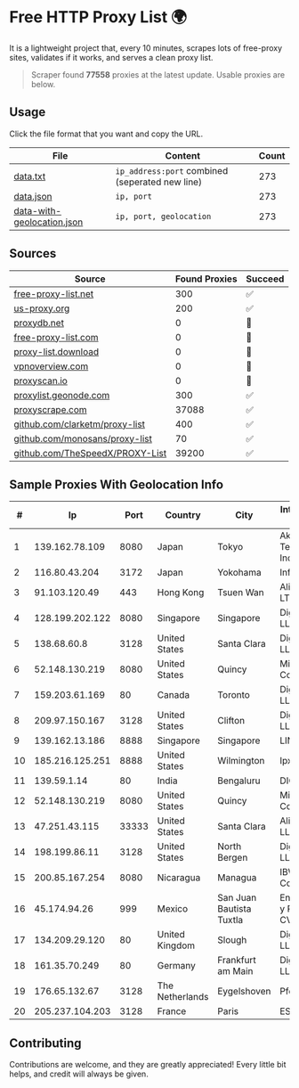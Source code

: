
# Free HTTP Proxy List 🌍

It is a lightweight project that, every 10 minutes, scrapes lots of free-proxy sites, validates if it works, and serves a clean proxy list.


> Scraper found **77558** proxies at the latest update. Usable proxies are below.

## Usage

Click the file format that you want and copy the URL.


|File|Content|Count|
|----|-------|-----|
|[data.txt](https://raw.githubusercontent.com/themiralay/Proxy-List-World/master/data.txt)|`ip_address:port` combined (seperated new line)|273|
|[data.json](https://raw.githubusercontent.com/themiralay/Proxy-List-World/master/data.json)|`ip, port`|273|
|[data-with-geolocation.json](https://raw.githubusercontent.com/themiralay/Proxy-List-World/master/data-with-geolocation.json)|`ip, port, geolocation`|273|

## Sources

|Source|Found Proxies|Succeed|
|------|-------------|-------|
|[free-proxy-list.net](https://free-proxy-list.net)|300|✅|
|[us-proxy.org](https://www.us-proxy.org)|200|✅|
|[proxydb.net](http://proxydb.net)|0|🚫|
|[free-proxy-list.com](https://free-proxy-list.com/?page=&port=&type%5B%5D=http&type%5B%5D=https&up_time=0&search=Search)|0|🚫|
|[proxy-list.download](https://www.proxy-list.download/HTTP)|0|🚫|
|[vpnoverview.com](https://vpnoverview.com/privacy/anonymous-browsing/free-proxy-servers)|0|🚫|
|[proxyscan.io](https://www.proxyscan.io)|0|🚫|
|[proxylist.geonode.com](https://proxylist.geonode.com/api/proxy-list?limit=300&page=1&sort_by=lastChecked&sort_type=desc&protocols=http,https)|300|✅|
|[proxyscrape.com](https://api.proxyscrape.com/v2/?request=displayproxies&protocol=http&timeout=10000&country=all&ssl=all&anonymity=all)|37088|✅|
|[github.com/clarketm/proxy-list](https://raw.githubusercontent.com/clarketm/proxy-list/master/proxy-list-raw.txt)|400|✅|
|[github.com/monosans/proxy-list](https://raw.githubusercontent.com/monosans/proxy-list/main/proxies/http.txt)|70|✅|
|[github.com/TheSpeedX/PROXY-List](https://raw.githubusercontent.com/TheSpeedX/PROXY-List/master/http.txt)|39200|✅|


## Sample Proxies With Geolocation Info

|#|Ip|Port|Country|City|Internet Service Provider|
|-|--|----|-------|----|-------------------------|
|1|139.162.78.109|8080|Japan|Tokyo|Akamai Technologies, Inc.|
|2|116.80.43.204|3172|Japan|Yokohama|InfoSphere|
|3|91.103.120.49|443|Hong Kong|Tsuen Wan|Alice Networks LTD|
|4|128.199.202.122|8080|Singapore|Singapore|DigitalOcean, LLC|
|5|138.68.60.8|3128|United States|Santa Clara|DigitalOcean, LLC|
|6|52.148.130.219|8080|United States|Quincy|Microsoft Corporation|
|7|159.203.61.169|80|Canada|Toronto|DigitalOcean, LLC|
|8|209.97.150.167|3128|United States|Clifton|DigitalOcean, LLC|
|9|139.162.13.186|8888|Singapore|Singapore|LINODE|
|10|185.216.125.251|8888|United States|Wilmington|Ipxo LLC|
|11|139.59.1.14|80|India|Bengaluru|DIGITALOCEAN|
|12|52.148.130.219|8080|United States|Quincy|Microsoft Corporation|
|13|47.251.43.115|33333|United States|Santa Clara|Alibaba Cloud LLC|
|14|198.199.86.11|3128|United States|North Bergen|DigitalOcean, LLC|
|15|200.85.167.254|8080|Nicaragua|Managua|IBW Communications|
|16|45.174.94.26|999|Mexico|San Juan Bautista Tuxtla|Enlace de Datos y Redes SA de CV|
|17|134.209.29.120|80|United Kingdom|Slough|DigitalOcean, LLC|
|18|161.35.70.249|80|Germany|Frankfurt am Main|DigitalOcean, LLC|
|19|176.65.132.67|3128|The Netherlands|Eygelshoven|Pfcloud UG|
|20|205.237.104.203|3128|France|Paris|ESTOXY OU|



## Contributing

Contributions are welcome, and they are greatly appreciated! Every
little bit helps, and credit will always be given.

